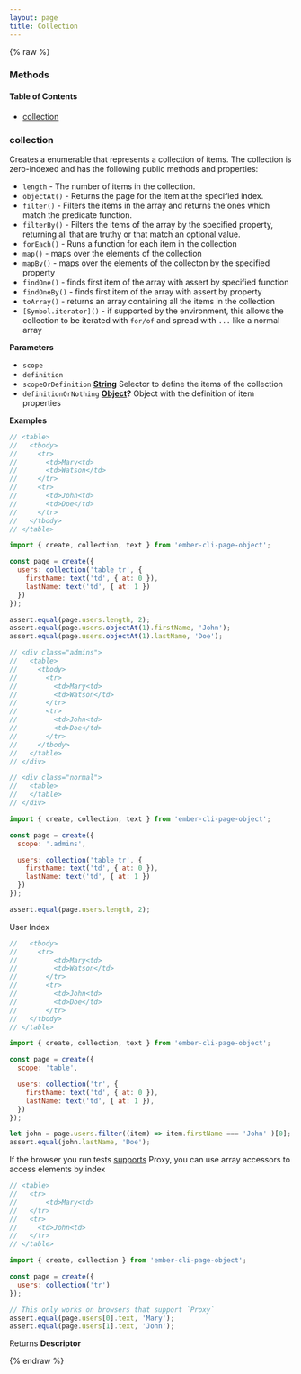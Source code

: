 ```yaml
---
layout: page
title: Collection
---
```


{% raw %}
### Methods


<!-- Generated by documentation.js. Update this documentation by updating the source code. -->

#### Table of Contents

-   [collection][1]

### collection

Creates a enumerable that represents a collection of items. The collection is zero-indexed
and has the following public methods and properties:

-   `length` - The number of items in the collection.
-   `objectAt()` - Returns the page for the item at the specified index.
-   `filter()` - Filters the items in the array and returns the ones which match the predicate function.
-   `filterBy()` - Filters the items of the array by the specified property, returning all that are truthy or that match an optional value.
-   `forEach()` - Runs a function for each item in the collection
-   `map()` - maps over the elements of the collection
-   `mapBy()` - maps over the elements of the collecton by the specified property
-   `findOne()` - finds first item of the array with assert by specified function
-   `findOneBy()` - finds first item of the array with assert by property
-   `toArray()` - returns an array containing all the items in the collection
-   `[Symbol.iterator]()` - if supported by the environment, this allows the collection to be iterated with `for/of` and spread with `...` like a normal array

**Parameters**

-   `scope`  
-   `definition`  
-   `scopeOrDefinition` **[String][2]** Selector to define the items of the collection
-   `definitionOrNothing` **[Object][3]?** Object with the definition of item properties

**Examples**

```javascript
// <table>
//   <tbody>
//     <tr>
//       <td>Mary<td>
//       <td>Watson</td>
//     </tr>
//     <tr>
//       <td>John<td>
//       <td>Doe</td>
//     </tr>
//   </tbody>
// </table>

import { create, collection, text } from 'ember-cli-page-object';

const page = create({
  users: collection('table tr', {
    firstName: text('td', { at: 0 }),
    lastName: text('td', { at: 1 })
  })
});

assert.equal(page.users.length, 2);
assert.equal(page.users.objectAt(1).firstName, 'John');
assert.equal(page.users.objectAt(1).lastName, 'Doe');
```

```javascript
// <div class="admins">
//   <table>
//     <tbody>
//       <tr>
//         <td>Mary<td>
//         <td>Watson</td>
//       </tr>
//       <tr>
//         <td>John<td>
//         <td>Doe</td>
//       </tr>
//     </tbody>
//   </table>
// </div>

// <div class="normal">
//   <table>
//   </table>
// </div>

import { create, collection, text } from 'ember-cli-page-object';

const page = create({
  scope: '.admins',

  users: collection('table tr', {
    firstName: text('td', { at: 0 }),
    lastName: text('td', { at: 1 })
  })
});

assert.equal(page.users.length, 2);
```

User Index


```javascript
//   <tbody>
//     <tr>
//         <td>Mary<td>
//         <td>Watson</td>
//       </tr>
//       <tr>
//         <td>John<td>
//         <td>Doe</td>
//       </tr>
//   </tbody>
// </table>

import { create, collection, text } from 'ember-cli-page-object';

const page = create({
  scope: 'table',

  users: collection('tr', {
    firstName: text('td', { at: 0 }),
    lastName: text('td', { at: 1 }),
  })
});

let john = page.users.filter((item) => item.firstName === 'John' )[0];
assert.equal(john.lastName, 'Doe');
```

If the browser you run tests [supports][4] Proxy, you can use array accessors to access elements by index


```javascript
// <table>
//   <tr>
//       <td>Mary<td>
//   </tr>
//   <tr>
//     <td>John<td>
//   </tr>
// </table>

import { create, collection } from 'ember-cli-page-object';

const page = create({
  users: collection('tr')
});

// This only works on browsers that support `Proxy`
assert.equal(page.users[0].text, 'Mary');
assert.equal(page.users[1].text, 'John');
```

Returns **Descriptor** 

[1]: #collection

[2]: https://developer.mozilla.org/docs/Web/JavaScript/Reference/Global_Objects/String

[3]: https://developer.mozilla.org/docs/Web/JavaScript/Reference/Global_Objects/Object

[4]: https://developer.mozilla.org/en-US/docs/Web/JavaScript/Reference/Global_Objects/Proxy#Browser_compatibility
{% endraw %}